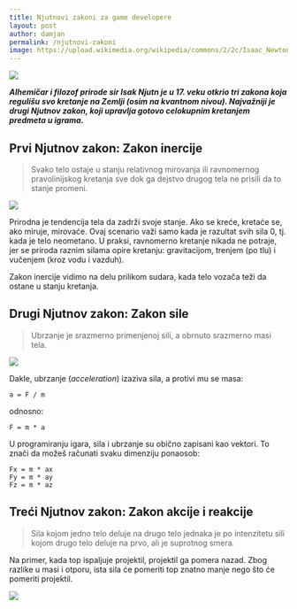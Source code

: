 ```yaml
---
title: Njutnovi zakoni za game developere
layout: post
author: damjan
permalink: /njutnovi-zakoni
image: https://upload.wikimedia.org/wikipedia/commons/2/2c/Isaac_Newton_laboratory_fire.jpg
---
```


![]({{page.image}})

***Alhemičar i filozof prirode sir Isak Njutn je u 17. veku otkrio tri zakona koja regulišu svo kretanje na Zemlji (osim na kvantnom nivou). Najvažniji je drugi Njutnov zakon, koji upravlja gotovo celokupnim kretanjem predmeta u igrama.***

## Prvi Njutnov zakon: Zakon inercije

> Svako telo ostaje u stanju relativnog mirovanja ili ravnomernog pravolinijskog kretanja sve dok ga dejstvo drugog tela ne prisili da to stanje promeni.

![](/images/koncepti/sile/zakon-inercije.gif)

Prirodna je tendencija tela da zadrži svoje stanje. Ako se kreće, kretaće se, ako miruje, mirovaće. Ovaj scenario važi samo kada je razultat svih sila 0, tj. kada je telo neometano. U praksi, ravnomerno kretanje nikada ne potraje, jer se priroda raznim silama opire kretanju: gravitacijom, trenjem (po tlu) i vučenjem (kroz vodu i vazduh).

Zakon inercije vidimo na delu prilikom sudara, kada telo vozača teži da ostane u stanju kretanja.

## Drugi Njutnov zakon: Zakon sile

> Ubrzanje je srazmerno primenjenoj sili, a obrnuto srazmerno masi tela.

![](/images/koncepti/sile/zakon-sile.png)

Dakle, ubrzanje (*acceleration*) izaziva sila, a protivi mu se masa:

```
a = F / m
```
odnosno:
```
F = m * a
```

U programiranju igara, sila i ubrzanje su obično zapisani kao vektori. To znači da možeš računati svaku dimenziju ponaosob:
```
Fx = m * ax
Fy = m * ay
Fz = m * az
```

## Treći Njutnov zakon: Zakon akcije i reakcije

> Sila kojom jedno telo deluje na drugo telo jednaka je po intenzitetu sili kojom drugo telo deluje na prvo, ali je suprotnog smera.

Na primer, kada top ispaljuje projektil, projektil ga pomera nazad. Zbog razlike u masi i otporu, ista sila će pomeriti top znatno manje nego što će pomeriti projektil.

![](/images/koncepti/sile/top.gif)
